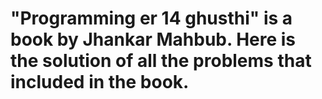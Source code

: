 # "Programming er 14 ghusthi" is a book by Jhankar Mahbub. Here is the solution of all the problems that included in the book.
